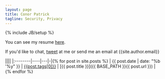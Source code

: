```yaml
---
layout: page
title: Conor Patrick
tagline: Security, Privacy
---
```


{% include JB/setup %}

You can see my resume [here](/resume.html).

If you'd like to chat, [tweet](https://twitter.com/_conorpp) at me or send me an email at {{site.author.email}}



||||
|:--------|----|---|-|{% for post in site.posts %}
| <span class="nowrap">{{ post.date | date: "%b '%y" }}</span> | [{{post.tags[0]}}]({{BASE_PATH}}/tags.html#{{post.tags[0]}}) | [{{ post.title }}]({{ BASE_PATH }}{{ post.url }}) |{% endfor %}

